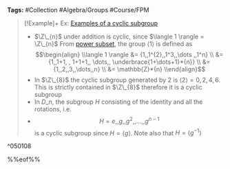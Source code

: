 ---
---

**Tags:** #Collection #Algebra/Groups #Course/FPM 

 > 
 > \[!Example\]+ Ex: [Examples of a cyclic subgroup](Examples%20of%20a%20cyclic%20subgroup.md)
 > 
 > * $\Z\_{n}$ under addition is cyclic, since $\langle 1 \rangle = \Z\_{n}$
 >   From [power subset](Definition%20of%20the%20power%20subset.md), the group $\langle 1 \rangle$ is defined as
 >   $$\begin{align}
 >   \\langle 1 \rangle &= {1,,1^{2},,1^3,,\dots ,,1^n} \\
 >   &= {1,,1+1, , 1+1+1,, \dots,, \underbrace{1+\dots+1}*{n}} \\
 >   &= {1,,2,,3,,\dots,,n} \\
 >   &= \mathbb{Z}*{n}
 >   \\end{align}$$
 > * In $\Z\_{8}$ the cyclic subgroup generated by $2$ is $\langle 2 \rangle = {0,2,4,6}$. This is strictly contained in $\Z\_{8}$ therefore it is a cyclic subgroup
 > * In $D\_{n}$, the subgroup $H$ consisting of the identity and all the rotations, i.e.
 > * $$H = {e,,g,,g^2,,\dots,,g^{n-1}}$$
 >   is a cyclic subgroup since $H = \langle g \rangle$. Note also that $H=\langle g^{-1} \rangle$

^050108

%%eof%%